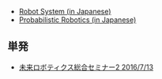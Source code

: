 <ul>
 <li><a href="https://lab.ueda.asia/?page_id=169">Robot System (in Japanese)</a></li>
 <li><a href="https://lab.ueda.asia/?page_id=180">Probabilistic Robotics (in Japanese)</a></li>
</ul>

<h2>単発</h2>

<ul>
	<li><a href="https://lab.ueda.asia/?presenpress=2016%e5%b9%b4%e5%ba%a6-%e6%9c%aa%e6%9d%a5%e3%83%ad%e3%83%9c%e3%83%86%e3%82%a3%e3%82%af%e3%82%b9%e7%b7%8f%e5%90%88%e3%82%bb%e3%83%9f%e3%83%8a%e3%83%bc%ef%bc%92" target="_blank">未来ロボティクス総合セミナー2 2016/7/13</a></li>
</ul>



